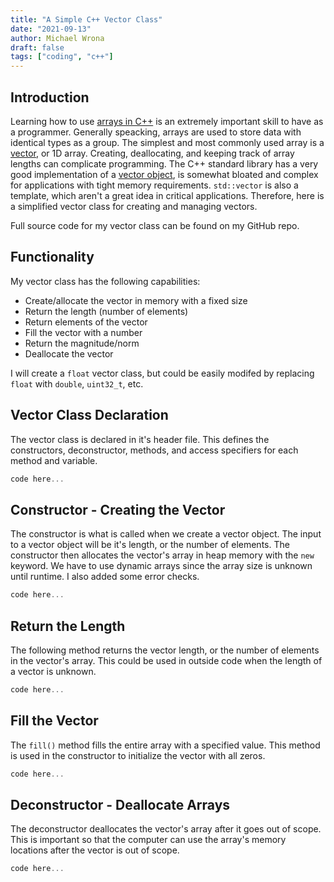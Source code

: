 ```yaml
---
title: "A Simple C++ Vector Class"
date: "2021-09-13"
author: Michael Wrona
draft: false
tags: ["coding", "c++"]
---
```


## Introduction

Learning how to use [arrays in C++](https://www.cplusplus.com/doc/tutorial/arrays/) is an extremely important skill to have as a programmer. Generally speacking, arrays are used to store data with identical types as a group. The simplest and most commonly used array is a [vector](https://en.wikipedia.org/wiki/Vector), or 1D array. Creating, deallocating, and keeping track of array lengths can complicate programming. The C++ standard library has a very good implementation of a [vector object](https://en.cppreference.com/w/cpp/container/vector), is somewhat bloated and complex for applications with tight memory requirements. `std::vector` is also a template, which aren't a great idea in critical applications. Therefore, here is a simplified vector class for creating and managing vectors.

Full source code for my vector class can be found on my GitHub repo.

## Functionality

My vector class has the following capabilities:

* Create/allocate the vector in memory with a fixed size
* Return the length (number of elements)
* Return elements of the vector
* Fill the vector with a number
* Return the magnitude/norm
* Deallocate the vector

I will create a `float` vector class, but could be easily modifed by replacing `float` with `double`, `uint32_t`, etc.

## Vector Class Declaration

The vector class is declared in it's header file. This defines the constructors, deconstructor, methods, and access specifiers for each method and variable.

```cpp
code here...
```

## Constructor - Creating the Vector

The constructor is what is called when we create a vector object. The input to a vector object will be it's length, or the number of elements. The constructor then allocates the vector's array in heap memory with the `new` keyword. We have to use dynamic arrays since the array size is unknown until runtime. I also added some error checks.

```cpp
code here...
```

## Return the Length

The following method returns the vector length, or the number of elements in the vector's array. This could be used in outside code when the length of a vector is unknown.

```cpp
code here...
```

## Fill the Vector

The `fill()` method fills the entire array with a specified value. This method is used in the constructor to initialize the vector with all zeros.

```cpp
code here...
```





## Deconstructor - Deallocate Arrays

The deconstructor deallocates the vector's array after it goes out of scope. This is important so that the computer can use the array's memory locations after the vector is out of scope.

```cpp
code here...
```
